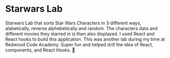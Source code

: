 # Starwars Lab

Starwars Lab that sorts Star Wars Characters in 3 different ways, alabetically, reverse alphebetically and random. The characters data and different movies they starred in is then also displayed. I used React and React hooks to build this application. This was another lab during my time at Redwood Code Academy. Super fun and helped drill the idea of React, components, and React Hooks. :rocket:

